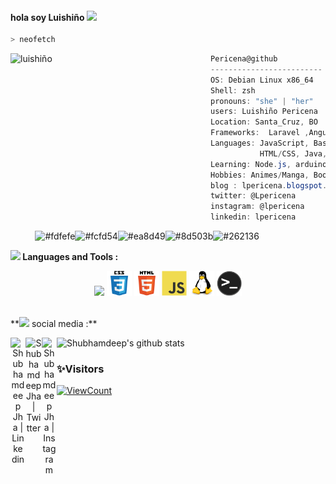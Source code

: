 #### hola soy Luishiño <img src="https://github.com/TheDudeThatCode/TheDudeThatCode/blob/master/Assets/Mario_Hello_Big.gif" width="20px">

```zsh
> neofetch
```
<img align="left" src="https://1.bp.blogspot.com/-uBAfB3J5Dbs/XoVvv3GLExI/AAAAAAAAS9Q/a13TaAqBnRAiieFwDIEu_ZA04xwQ67QJgCLcBGAsYHQ/s1600/11.png" alt="luishiño" width="320" /> 


```csharp
Pericena@github
-------------------------
OS: Debian Linux x86_64
Shell: zsh
pronouns: "she" | "her"
users: Luishiño Pericena
Location: Santa_Cruz, BO
Frameworks:  Laravel ,Angular, Flask
Languages: JavaScript, Bash , css ,
           HTML/CSS, Java, SQL, python, java, c++ 
Learning: Node.js, arduino
Hobbies: Animes/Manga, Books, Movies
blog : lpericena.blogspot.com
twitter: @Lpericena
instagram: @lpericena
linkedin: lpericena
```
<p align="left">
  &nbsp; &nbsp; &nbsp; &nbsp; &nbsp;
  <img alt="#fdfefe" src="https://via.placeholder.com/15/fdfefe/000000?text=+" width="25" height="20" /><img alt="#fcfd54" src="https://via.placeholder.com/15/fcfd54/000000?text=+" width="25" height="20" /><img alt="#ea8d49" src="https://via.placeholder.com/15/ea8d49/000000?text=+" width="25" height="20" /><img alt="#8d503b" src="https://via.placeholder.com/15/8d503b/000000?text=+" width="25" height="20" /><img alt="#262136" src="https://via.placeholder.com/15/262136/000000?text=+" width="25" height="20" />
</p>


**<img src="https://github.com/TheDudeThatCode/TheDudeThatCode/blob/master/Assets/Earth.gif" width="24px">
Languages and Tools :** 
<p align="center">
<img height="40" href="https://www.gnu.org/software/bash/" src="https://camo.githubusercontent.com/bbb327d6ba7708520eaafd13396fed64d73bf5df5c4cdd0ba03cf0843f7a9340/68747470733a2f2f7777772e766563746f726c6f676f2e7a6f6e652f6c6f676f732f676e755f626173682f676e755f626173682d69636f6e2e737667">
<img height="40" src="https://raw.githubusercontent.com/devicons/devicon/master/icons/css3/css3-original-wordmark.svg">
<img height="40" src="https://raw.githubusercontent.com/devicons/devicon/master/icons/html5/html5-original-wordmark.svg">
<img height="40" src="https://raw.githubusercontent.com/devicons/devicon/master/icons/javascript/javascript-original.svg">
<img height="40" src="https://raw.githubusercontent.com/devicons/devicon/master/icons/linux/linux-original.svg">
<img height="40" src="https://raw.githubusercontent.com/github/explore/80688e429a7d4ef2fca1e82350fe8e3517d3494d/topics/terminal/terminal.png">
</p>
<br>
**<img src="https://github.com/TheDudeThatCode/TheDudeThatCode/blob/master/Assets/Hi.gif" width="29px">
social media :** 
<p align="center">
  <a href="https://www.linkedin.com/in/lpericena/">
    <img align="left" alt="Shubhamdeep Jha | Linkedin" width="24px" src="https://github.com/TheDudeThatCode/TheDudeThatCode/blob/master/Assets/Linkedin.svg" />
  </a>
  <a href="https://twitter.com/Lpericena">
    <img align="left" alt="Shubhamdeep Jha | Twitter" width="26px" src="https://github.com/TheDudeThatCode/TheDudeThatCode/blob/master/Assets/Twitter.svg" />
  </a>
  <a href="https://www.instagram.com/lpericena/">
    <img align="left" alt="Shubhamdeep Jha | Instagram" width="24px" src="https://github.com/TheDudeThatCode/TheDudeThatCode/blob/master/Assets/Instagram.svg" />
  </a>
</p>

<!--
<p align="center">
 Soy un estudiante de  <b>Ing de Sistemas</b>
    <img src="https://github.com/TheDudeThatCode/TheDudeThatCode/blob/master/Assets/Developer.gif" width="30px">  , un entusiasta del diseño</b>&nbsp;<img src="https://github.com/TheDudeThatCode/TheDudeThatCode/blob/master/Assets/Designer.gif" width="36px">, que está obsesionado con la idea de mejorarse a sí mismo y quiere una plataforma para <b>crecer</b> <img src="https://github.com/TheDudeThatCode/TheDudeThatCode/blob/master/Assets/Rocket.gif" width="18px"> y 
    <b>sobresalir.</b> <img src="https://github.com/TheDudeThatCode/TheDudeThatCode/blob/master/Assets/Medal.gif" width="20px">
  <a href="https://lpericena.blogspot.com/">
    <b><img src="https://media.giphy.com/media/mGcNjsfWAjY5AEZNw6/giphy.gif" width="50">blog</b></a>
 </p>
-->

![Shubhamdeep's github stats](https://github-readme-stats.vercel.app/api?username=Pericena&show_icons=true&hide_border=true)


### ✨Visitors

[![ViewCount](https://views.whatilearened.today/views/github/Pericena/ismlhbb.svg?cache=remove)](#)




